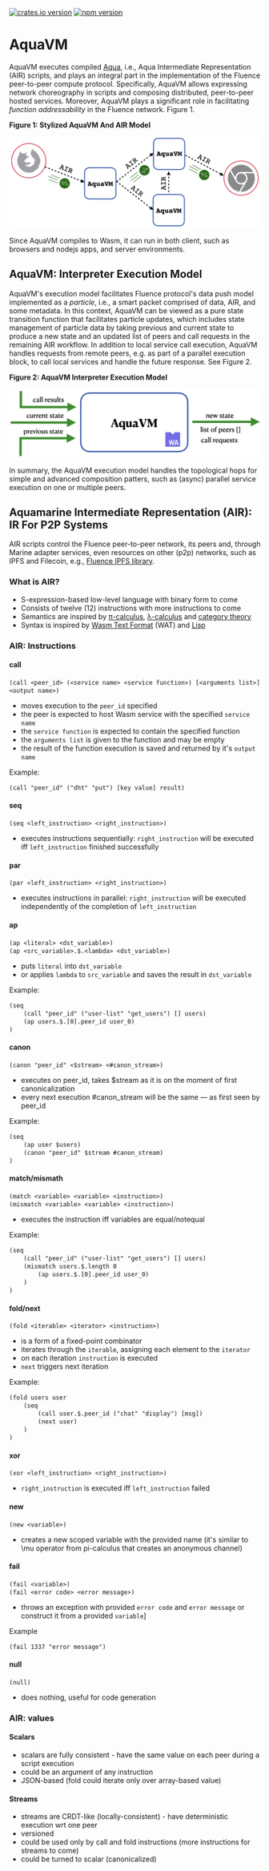 [![crates.io version](https://img.shields.io/crates/v/air-interpreter-wasm?style=flat-square)](https://crates.io/crates/air-interpreter-wasm)
[![npm version](https://img.shields.io/npm/v/@fluencelabs/avm)](https://www.npmjs.com/package/@fluencelabs/avm)

# AquaVM

AquaVM executes compiled [Aqua](https://github.com/fluencelabs/aqua), i.e., Aqua Intermediate Representation (AIR) scripts, and plays an integral part in the implementation of the Fluence peer-to-peer compute protocol. Specifically, AquaVM allows expressing network choreography in scripts and composing distributed, peer-to-peer hosted services. Moreover, AquaVM plays a significant role in facilitating *function addressability* in the Fluence network. Figure 1.

**Figure 1: Stylized AquaVM And AIR Model**

<img alt="AquaVM & AIR model" src="images/aquavm_air_model.png" />  

Since AquaVM compiles to Wasm, it can run in both client, such as browsers and nodejs apps, and server environments.

## AquaVM: Interpreter Execution Model

AquaVM's execution model facilitates Fluence protocol's data push model implemented as a *particle*, i.e., a smart packet comprised of data, AIR, and some metadata. In this context, AquaVM can be viewed as a pure state transition function that facilitates particle updates, which includes state management of particle data by taking previous and current state to produce a new state and an updated list of peers and call requests in the remaining AIR workflow. In addition to local service call execution, AquaVM handles requests from remote peers, e.g. as part of a parallel execution block, to call local services and handle the future response. See Figure 2.

**Figure 2: AquaVM Interpreter Execution Model**

<img alt="interpreter execution model" src="images/interpreter_execution_model.png"/>

In summary, the AquaVM execution model handles the topological hops for simple and advanced composition patters, such as (async) parallel service execution on one or multiple peers.

## Aquamarine Intermediate Representation (AIR): IR For P2P Systems

AIR scripts control the Fluence peer-to-peer network, its peers and, through Marine adapter services, even resources on other (p2p) networks, such as IPFS and Filecoin, e.g., [Fluence IPFS library](https://doc.fluence.dev/aqua-book/libraries/aqua-ipfs).

### What is AIR?

- S-expression-based low-level language with binary form to come
- Consists of twelve (12) instructions with more instructions to come
- Semantics are inspired by [π-calculus](https://en.wikipedia.org/wiki/%CE%A0-calculus), [λ-calculus](https://en.wikipedia.org/wiki/Lambda_calculus) and [category theory](https://en.wikipedia.org/wiki/Category_theory)
- Syntax is inspired by [Wasm Text Format](https://developer.mozilla.org/en-US/docs/WebAssembly/Understanding_the_text_format) (WAT) and [Lisp](https://en.wikipedia.org/wiki/Lisp_(programming_language))

### AIR: Instructions

#### call

```wasm
(call <peer_id> (<service name> <service function>) [<arguments list>] <output name>)
```

- moves execution to the `peer_id` specified
- the peer is expected to host Wasm service with the specified `service name`
- the `service function` is expected to contain the specified function
- the `arguments list` is given to the function and may be empty 
- the result of the function execution is saved and returned by it's `output name`

Example:
```wasm
(call "peer_id" ("dht" "put") [key value] result)
```

#### seq

```wasm
(seq <left_instruction> <right_instruction>)
```

- executes instructions sequentially: `right_instruction` will be executed iff  `left_instruction` finished successfully

#### par

```wasm
(par <left_instruction> <right_instruction>)
```

- executes instructions in parallel: `right_instruction` will be executed independently of the completion of `left_instruction`

#### ap

```wasm
(ap <literal> <dst_variable>)
(ap <src_variable>.$.<lambda> <dst_variable>)
```

- puts `literal` into `dst_variable`
- or applies `lambda` to `src_variable` and saves the result in `dst_variable`

Example:

```wasm
(seq
    (call "peer_id" ("user-list" "get_users") [] users)
    (ap users.$.[0].peer_id user_0)
)
```

#### canon

```wasm
(canon "peer_id" <$stream> <#canon_stream>)
```

- executes on peer_id, takes $stream as it is on the moment of first canonicalization
- every next execution #canon_stream will be the same — as first seen by peer_id

Example:

```wasm
(seq
    (ap user $users)
    (canon "peer_id" $stream #canon_stream)
)
```

#### match/mismath

```wasm
(match <variable> <variable> <instruction>)
(mismatch <variable> <variable> <instruction>)
```

- executes the instruction iff variables are equal/notequal

Example:
```wasm
(seq
    (call "peer_id" ("user-list" "get_users") [] users)
    (mismatch users.$.length 0
        (ap users.$.[0].peer_id user_0)
    )
)
```

#### fold/next

```wasm
(fold <iterable> <iterator> <instruction>)
```

- is a form of a fixed-point combinator
- iterates through the `iterable`, assigning each element to the `iterator` 
- on each iteration `instruction` is executed
- `next` triggers next iteration
  
Example:

```wasm
(fold users user
    (seq
        (call user.$.peer_id ("chat" "display") [msg])
        (next user)
    )
)
```

#### xor

```wasm
(xor <left_instruction> <right_instruction>)
```

- `right_instruction` is executed iff `left_instruction` failed

#### new

```wasm
(new <variable>)
```

- creates a new scoped variable with the provided name (it's similar to \mu operator from pi-calculus that creates an anonymous channel)

#### fail

```wasm
(fail <variable>)
(fail <error code> <error message>)
```

- throws an exception with provided `error code` and `error message` or construct it from a provided `variable`]

Example
```wasm
(fail 1337 "error message")
```

#### null

```wasm
(null)
```

- does nothing, useful for code generation

### AIR: values
#### Scalars

- scalars are fully consistent - have the same value on each peer during a script execution
- could be an argument of any instruction
- JSON-based (fold could iterate only over array-based value)

#### Streams

- streams are CRDT-like (locally-consistent) - have deterministic execution wrt one peer
- versioned
- could be used only by call and fold instructions (more instructions for streams to come)
- could be turned to scalar (canonicalized)
